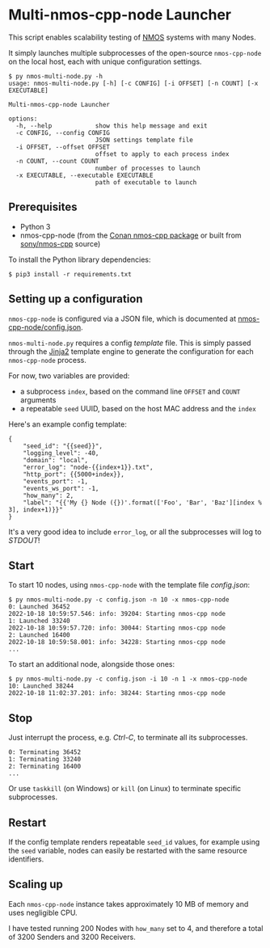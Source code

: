 # Multi-nmos-cpp-node Launcher

This script enables scalability testing of [NMOS](https://specs.amwa.tv/nmos) systems with many Nodes.

It simply launches multiple subprocesses of the open-source `nmos-cpp-node` on the local host, each with unique configuration settings.

```
$ py nmos-multi-node.py -h
usage: nmos-multi-node.py [-h] [-c CONFIG] [-i OFFSET] [-n COUNT] [-x EXECUTABLE]

Multi-nmos-cpp-node Launcher

options:
  -h, --help            show this help message and exit
  -c CONFIG, --config CONFIG
                        JSON settings template file
  -i OFFSET, --offset OFFSET
                        offset to apply to each process index
  -n COUNT, --count COUNT
                        number of processes to launch
  -x EXECUTABLE, --executable EXECUTABLE
                        path of executable to launch
```

## Prerequisites

* Python 3
* nmos-cpp-node (from the [Conan nmos-cpp package](https://conan.io/center/nmos-cpp) or built from [sony/nmos-cpp](https://github.com/sony/nmos-cpp) source)

To install the Python library dependencies:

```
$ pip3 install -r requirements.txt
```

## Setting up a configuration

`nmos-cpp-node` is configured via a JSON file, which is documented at [nmos-cpp-node/config.json](https://github.com/sony/nmos-cpp/blob/master/Development/nmos-cpp-node/config.json).

`nmos-multi-node.py` requires a config _template_ file.
This is simply passed through the [Jinja2](https://pypi.org/project/Jinja2/) template engine to generate the configuration for each `nmos-cpp-node` process.

For now, two variables are provided:

- a subprocess `index`, based on the command line `OFFSET` and `COUNT` arguments
- a repeatable `seed` UUID, based on the host MAC address and the `index`

Here's an example config template:

```
{
    "seed_id": "{{seed}}",
    "logging_level": -40,
    "domain": "local",
    "error_log": "node-{{index+1}}.txt",
    "http_port": {{5000+index}},
    "events_port": -1,
    "events_ws_port": -1,
    "how_many": 2,
    "label": "{{'My {} Node ({})'.format(['Foo', 'Bar', 'Baz'][index % 3], index+1)}}"
}
```

It's a very good idea to include `error_log`, or all the subprocesses will log to _STDOUT_!

## Start

To start 10 nodes, using `nmos-cpp-node` with the template file _config.json_:

```
$ py nmos-multi-node.py -c config.json -n 10 -x nmos-cpp-node
0: Launched 36452
2022-10-18 10:59:57.546: info: 39204: Starting nmos-cpp node
1: Launched 33240
2022-10-18 10:59:57.720: info: 30044: Starting nmos-cpp node
2: Launched 16400
2022-10-18 10:59:58.001: info: 34228: Starting nmos-cpp node
...
```

To start an additional node, alongside those ones:

```
$ py nmos-multi-node.py -c config.json -i 10 -n 1 -x nmos-cpp-node
10: Launched 38244
2022-10-18 11:02:37.201: info: 38244: Starting nmos-cpp node
```

## Stop 

Just interrupt the process, e.g. _Ctrl-C_, to terminate all its subprocesses.

```
0: Terminating 36452
1: Terminating 33240
2: Terminating 16400
...
```

Or use `taskkill` (on Windows) or `kill` (on Linux) to terminate specific subprocesses.

## Restart

If the config template renders repeatable `seed_id` values, for example using the `seed` variable, nodes can easily be restarted with the same resource identifiers.

## Scaling up

Each `nmos-cpp-node` instance takes approximately 10 MB of memory and uses negligible CPU.

I have tested running 200 Nodes with `how_many` set to 4, and therefore a total of 3200 Senders and 3200 Receivers.
